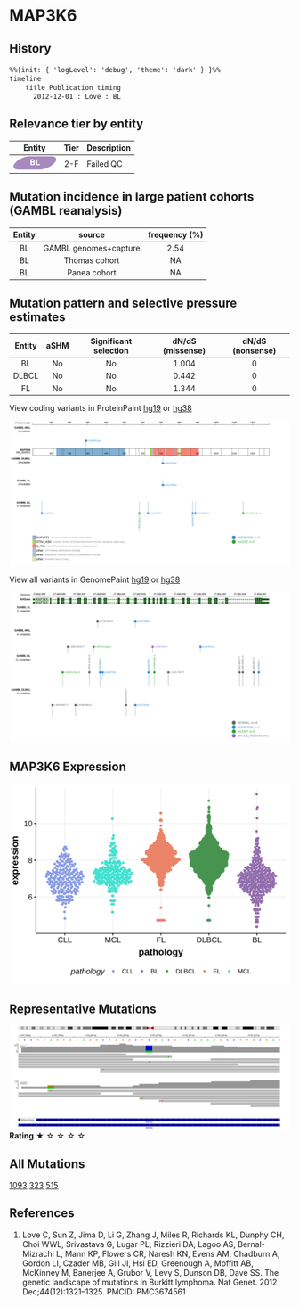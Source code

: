 # MAP3K6

## History
```mermaid
%%{init: { 'logLevel': 'debug', 'theme': 'dark' } }%%
timeline
    title Publication timing
      2012-12-01 : Love : BL
```

## Relevance tier by entity

|Entity|Tier|Description                           |
|:------:|:----:|--------------------------------------|
|![BL](images/icons/BL_tier2.png)    |2-F   |Failed QC|

## Mutation incidence in large patient cohorts (GAMBL reanalysis)

|Entity|source               |frequency (%)|
|:------:|:---------------------:|:-------------:|
|BL    |GAMBL genomes+capture|2.54         |
|BL    |Thomas cohort        |  NA         |
|BL    |Panea cohort         |  NA         |

## Mutation pattern and selective pressure estimates

|Entity|aSHM|Significant selection|dN/dS (missense)|dN/dS (nonsense)|
|:------:|:----:|:---------------------:|:----------------:|:----------------:|
|BL    |No  |No                   |1.004           |0               |
|DLBCL |No  |No                   |0.442           |0               |
|FL    |No  |No                   |1.344           |0               |




View coding variants in ProteinPaint [hg19](https://morinlab.github.io/LLMPP/GAMBL/MAP3K6_protein.html)  or [hg38](https://morinlab.github.io/LLMPP/GAMBL/MAP3K6_protein_hg38.html)

![](images/proteinpaint/MAP3K6_NM_004672.svg)

View all variants in GenomePaint [hg19](https://morinlab.github.io/LLMPP/GAMBL/MAP3K6.html)  or [hg38](https://morinlab.github.io/LLMPP/GAMBL/MAP3K6_hg38.html)

![](images/proteinpaint/MAP3K6.svg)

## MAP3K6 Expression
![](images/gene_expression/MAP3K6_by_pathology.svg)
<!-- ORIGIN: loveGeneticLandscapeMutations2012 -->
<!-- BL: loveGeneticLandscapeMutations2012 -->

## Representative Mutations

![](primary/Love_MAP3K6.svg)
**Rating**
&starf; &star; &star; &star; &star;

## All Mutations

[1093](https://www.bcgsc.ca/downloads/morinlab/GAMBL/Love/1093_reports.html)
[323](https://www.bcgsc.ca/downloads/morinlab/GAMBL/Love/323_reports.html)
[515](https://www.bcgsc.ca/downloads/morinlab/GAMBL/Love/515_reports.html)

## References
1.  Love C, Sun Z, Jima D, Li G, Zhang J, Miles R, Richards KL, Dunphy CH, Choi WWL, Srivastava G, Lugar PL, Rizzieri DA, Lagoo AS, Bernal-Mizrachi L, Mann KP, Flowers CR, Naresh KN, Evens AM, Chadburn A, Gordon LI, Czader MB, Gill JI, Hsi ED, Greenough A, Moffitt AB, McKinney M, Banerjee A, Grubor V, Levy S, Dunson DB, Dave SS. The genetic landscape of mutations in Burkitt lymphoma. Nat Genet. 2012 Dec;44(12):1321–1325. PMCID: PMC3674561
